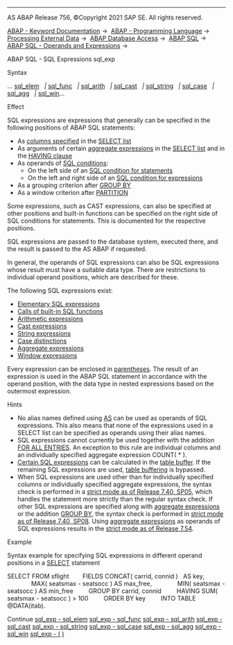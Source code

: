   

* * *

AS ABAP Release 756, ©Copyright 2021 SAP SE. All rights reserved.

[ABAP - Keyword Documentation](javascript:call_link\('abenabap.htm'\)) →  [ABAP - Programming Language](javascript:call_link\('abenabap_reference.htm'\)) →  [Processing External Data](javascript:call_link\('abenabap_language_external_data.htm'\)) →  [ABAP Database Access](javascript:call_link\('abendb_access.htm'\)) →  [ABAP SQL](javascript:call_link\('abenabap_sql.htm'\)) →  [ABAP SQL - Operands and Expressions](javascript:call_link\('abenabap_sql_operands.htm'\)) → 

ABAP SQL - SQL Expressions sql\_exp

Syntax

... [sql\_elem](javascript:call_link\('abensql_elem.htm'\))
  *|* [sql\_func](javascript:call_link\('abensql_builtin_func.htm'\))
  *|* [sql\_arith](javascript:call_link\('abensql_arith.htm'\))
  *|* [sql\_cast](javascript:call_link\('abensql_cast.htm'\))
  *|* [sql\_string](javascript:call_link\('abensql_string.htm'\))
  *|* [sql\_case](javascript:call_link\('abensql_case.htm'\))
  *|* [sql\_agg](javascript:call_link\('abapselect_aggregate.htm'\))
  *|* [sql\_win](javascript:call_link\('abapselect_over.htm'\))...

Effect

SQL expressions are expressions that generally can be specified in the following positions of ABAP SQL statements:

-   As [columns specified](javascript:call_link\('abapselect_clause_col_spec.htm'\)) in the [SELECT list](javascript:call_link\('abapselect_list.htm'\))
-   As arguments of certain [aggregate expressions](javascript:call_link\('abapselect_aggregate.htm'\)) in the [SELECT list](javascript:call_link\('abapselect_list.htm'\)) and in the [HAVING clause](javascript:call_link\('abaphaving_clause.htm'\))
-   As operands of [SQL conditions](javascript:call_link\('abenasql_cond.htm'\)):
    -   On the left side of an [SQL condition for statements](javascript:call_link\('abenabap_sql_stmt_logexp.htm'\))
    -   On the left and right side of an [SQL condition for expressions](javascript:call_link\('abenabap_sql_expr_logexp.htm'\))
-   As a grouping criterion after [GROUP BY](javascript:call_link\('abapgroupby_clause.htm'\))
-   As a window criterion after [PARTITION](javascript:call_link\('abapselect_over.htm'\))

Some expressions, such as CAST expressions, can also be specified at other positions and built-in functions can be specified on the right side of SQL conditions for statements. This is documented for the respective positions.

SQL expressions are passed to the database system, executed there, and the result is passed to the AS ABAP if requested.

In general, the operands of SQL expressions can also be SQL expressions whose result must have a suitable data type. There are restrictions to individual operand positions, which are described for these.

The following SQL expressions exist:

-   [Elementary SQL expressions](javascript:call_link\('abensql_elem.htm'\))
-   [Calls of built-in SQL functions](javascript:call_link\('abenabap_sql_functions.htm'\))
-   [Arithmetic expressions](javascript:call_link\('abensql_arith.htm'\))
-   [Cast expressions](javascript:call_link\('abensql_cast.htm'\))
-   [String expressions](javascript:call_link\('abensql_string.htm'\))
-   [Case distinctions](javascript:call_link\('abensql_case.htm'\))
-   [Aggregate expressions](javascript:call_link\('abapselect_aggregate.htm'\))
-   [Window expressions](javascript:call_link\('abapselect_over.htm'\))

Every expression can be enclosed in [parentheses](javascript:call_link\('abensql_exp_parentheses.htm'\)). The result of an expression is used in the ABAP SQL statement in accordance with the operand position, with the data type in nested expressions based on the outermost expression.

Hints

-   No alias names defined using [AS](javascript:call_link\('abapselect_list.htm'\)) can be used as operands of SQL expressions. This also means that none of the expressions used in a SELECT list can be specified as operands using their alias names.
-   SQL expressions cannot currently be used together with the addition [FOR ALL ENTRIES](javascript:call_link\('abenwhere_all_entries.htm'\)). An exception to this rule are individual columns and an individually specified aggregate expression COUNT( \* ).
-   [Certain SQL expressions](javascript:call_link\('abenbuffer_expressions.htm'\)) can be calculated in the [table buffer](javascript:call_link\('abentable_buffer_glosry.htm'\) "Glossary Entry"). If the remaining SQL expressions are used, [table buffering](javascript:call_link\('abentable_buffering_glosry.htm'\) "Glossary Entry") is bypassed.
-   When SQL expressions are used other than for individually specified columns or individually specified aggregate expressions, the syntax check is performed in a [strict mode as of Release 7.40, SP05](javascript:call_link\('abenabap_sql_strictmode_740_sp05.htm'\)), which handles the statement more strictly than the regular syntax check. If other SQL expressions are specified along with [aggregate expressions](javascript:call_link\('abapselect_aggregate.htm'\)) or the addition [GROUP BY](javascript:call_link\('abapgroupby_clause.htm'\)), the syntax check is performed in [strict mode as of Release 7.40, SP08](javascript:call_link\('abenabap_sql_strictmode_740_sp08.htm'\)). Using [aggregate expressions](javascript:call_link\('abapselect_aggregate.htm'\)) as operands of SQL expressions results in the [strict mode as of Release 7.54](javascript:call_link\('abenabap_sql_strictmode_754.htm'\)).

Example

Syntax example for specifying SQL expressions in different operand positions in a [SELECT](javascript:call_link\('abapselect.htm'\)) statement

SELECT FROM sflight
       FIELDS CONCAT( carrid, connid )   AS key,
              MAX( seatsmax - seatsocc ) AS max\_free,
              MIN( seatsmax - seatsocc ) AS min\_free
        GROUP BY carrid, connid
        HAVING SUM( seatsmax - seatsocc ) > 100
        ORDER BY key
        INTO TABLE @DATA(itab).

Continue
[sql\_exp - sql\_elem](javascript:call_link\('abensql_elem.htm'\))
[sql\_exp - sql\_func](javascript:call_link\('abensql_builtin_func.htm'\))
[sql\_exp - sql\_arith](javascript:call_link\('abensql_arith.htm'\))
[sql\_exp - sql\_cast](javascript:call_link\('abensql_cast.htm'\))
[sql\_exp - sql\_string](javascript:call_link\('abensql_string.htm'\))
[sql\_exp - sql\_case](javascript:call_link\('abensql_case.htm'\))
[sql\_exp - sql\_agg](javascript:call_link\('abapselect_aggregate.htm'\))
[sql\_exp - sql\_win](javascript:call_link\('abapselect_over.htm'\))
[sql\_exp - ( )](javascript:call_link\('abensql_exp_parentheses.htm'\))